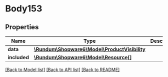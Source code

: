 # Body153

## Properties
Name | Type | Description | Notes
------------ | ------------- | ------------- | -------------
**data** | [**\Rundum\Shopware6\Model\ProductVisibility**](ProductVisibility.md) |  | [optional] 
**included** | [**\Rundum\Shopware6\Model\Resource[]**](Resource.md) |  | [optional] 

[[Back to Model list]](../../README.md#documentation-for-models) [[Back to API list]](../../README.md#documentation-for-api-endpoints) [[Back to README]](../../README.md)

